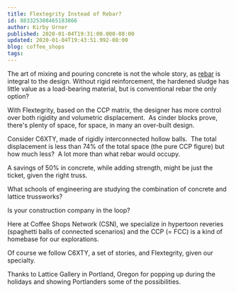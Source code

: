 ```yaml
---
title: Flextegrity Instead of Rebar?
id: 883325308465183866
author: Kirby Urner
published: 2020-01-04T19:31:00.000-08:00
updated: 2020-01-04T19:43:51.992-08:00
blog: coffee_shops
tags: 
---
```


[](https://www.flickr.com/photos/kirbyurner/48850017256/in/album-72157710244744097/)

The art of mixing and pouring concrete is not the whole story, as [rebar](https://www.alibaba.com/product-detail/Steel-rebar-truss-and-lattice-girder_60709199476.html) is integral to the design. Without rigid reinforcement, the hardened sludge has little value as a load-bearing material, but is conventional rebar the only option?

With Flextegrity, based on the CCP matrix, the designer has more control over both rigidity and volumetric displacement.  As cinder blocks prove, there's plenty of space, for space, in many an over-built design.

Consider C6XTY, made of rigidly interconnected hollow balls.  The total displacement is less than 74% of the total space (the pure CCP figure) but how much less?  A lot more than what rebar would occupy. 

A savings of 50% in concrete, while adding strength, might be just the ticket, given the right truss.

What schools of engineering are studying the combination of concrete and lattice trussworks? 

Is your construction company in the loop?

Here at Coffee Shops Network (CSN), we specialize in hypertoon reveries (spaghetti balls of connected scenarios) and the CCP (= FCC) is a kind of homebase for our explorations.

Of course we follow C6XTY, a set of stories, and Flextegrity, given our specialty.

Thanks to Lattice Gallery in Portland, Oregon for popping up during the holidays and showing Portlanders some of the possibilities.

[](https://www.flickr.com/photos/kirbyurner/48745994321/in/album-72157710244744097/)
